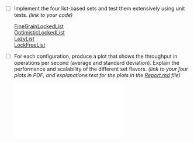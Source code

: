- [ ] Implement the four list-based sets and test them extensively using unit tests. *(link to your code)*

     [FineGrainLockedList](./src/lists_benchmark/FineGrainLockedList.java)  
     [OptimisticLockedList](./src/lists_benchmark/OptimisticLockedList.java)  
     [LazyList](./src/lists_benchmark/LazyList.java)  
     [LockFreeList](./src/lists_benchmark/LockFreeList.java)

- [ ] For each configuration, produce a plot that shows the throughput in operations per second (average and standard deviation). Explain the performance and scalability of the different set flavors. *(link to your four plots in PDF, and explanations text for the plots in the [Report.md](Report.md) file)*

    ![alt text](./plots/benchmark-1/performance_lists_per_thread.pdf)